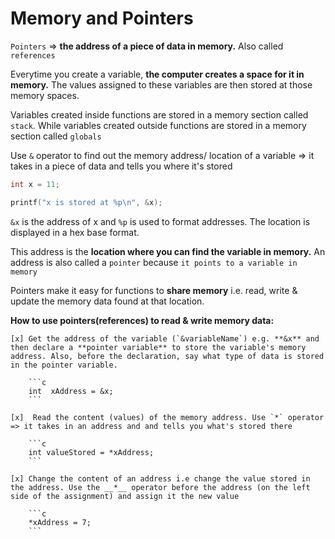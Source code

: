 # Memory and Pointers

`Pointers` => **the address of a piece of data in memory.** Also called `references`

Everytime you create a variable, **the computer creates a space for it in memory.** The values assigned to these variables are then stored at those memory spaces.

Variables created inside functions are stored in a memory section called `stack`. While variables created outside functions are stored in a memory section called `globals`

Use `&` operator to find out the memory address/ location of a variable => it takes in a piece of data and tells you where it's stored

```c
int x = 11;

printf("x is stored at %p\n", &x);
```

`&x` is the address of x and `%p` is used to format addresses. The location is displayed in a hex base format.

This address is the **location where you can find the variable in memory.** An address is also called a `pointer` because `it points to a variable in memory`

Pointers make it easy for functions to **share memory** i.e. read, write & update the memory data found at that location.

**How to use pointers(references) to read & write memory data:**

    [x] Get the address of the variable (`&variableName`) e.g. **&x** and then declare a **pointer variable** to store the variable's memory address. Also, before the declaration, say what type of data is stored in the pointer variable.

        ```c
        int  xAddress = &x;
        ```

    [x]  Read the content (values) of the memory address. Use `*` operator => it takes in an address and and tells you what's stored there

        ```c
        int valueStored = *xAddress;
        ```

    [x] Change the content of an address i.e change the value stored in the address. Use the __*__ operator before the address (on the left side of the assignment) and assign it the new value

        ```c
        *xAddress = 7;
        ```

    
